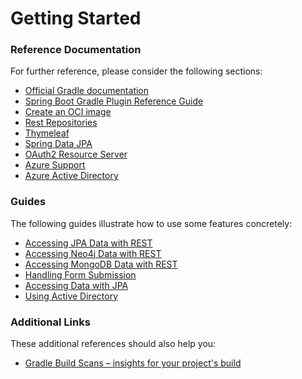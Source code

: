 # Getting Started

### Reference Documentation
For further reference, please consider the following sections:

* [Official Gradle documentation](https://docs.gradle.org)
* [Spring Boot Gradle Plugin Reference Guide](https://docs.spring.io/spring-boot/docs/2.5.2/gradle-plugin/reference/html/)
* [Create an OCI image](https://docs.spring.io/spring-boot/docs/2.5.2/gradle-plugin/reference/html/#build-image)
* [Rest Repositories](https://docs.spring.io/spring-boot/docs/2.5.2/reference/htmlsingle/#howto-use-exposing-spring-data-repositories-rest-endpoint)
* [Thymeleaf](https://docs.spring.io/spring-boot/docs/2.5.2/reference/htmlsingle/#boot-features-spring-mvc-template-engines)
* [Spring Data JPA](https://docs.spring.io/spring-boot/docs/2.5.2/reference/htmlsingle/#boot-features-jpa-and-spring-data)
* [OAuth2 Resource Server](https://docs.spring.io/spring-boot/docs/2.5.2/reference/htmlsingle/#boot-features-security-oauth2-server)
* [Azure Support](https://github.com/Azure/azure-sdk-for-java/tree/master/sdk/spring)
* [Azure Active Directory](https://github.com/Azure/azure-sdk-for-java/tree/master/sdk/spring/azure-spring-boot-starter-active-directory)

### Guides
The following guides illustrate how to use some features concretely:

* [Accessing JPA Data with REST](https://spring.io/guides/gs/accessing-data-rest/)
* [Accessing Neo4j Data with REST](https://spring.io/guides/gs/accessing-neo4j-data-rest/)
* [Accessing MongoDB Data with REST](https://spring.io/guides/gs/accessing-mongodb-data-rest/)
* [Handling Form Submission](https://spring.io/guides/gs/handling-form-submission/)
* [Accessing Data with JPA](https://spring.io/guides/gs/accessing-data-jpa/)
* [Using Active Directory](https://github.com/Azure/azure-sdk-for-java/tree/master/sdk/spring/azure-spring-boot-samples/azure-spring-boot-sample-active-directory-webapp)

### Additional Links
These additional references should also help you:

* [Gradle Build Scans – insights for your project's build](https://scans.gradle.com#gradle)

